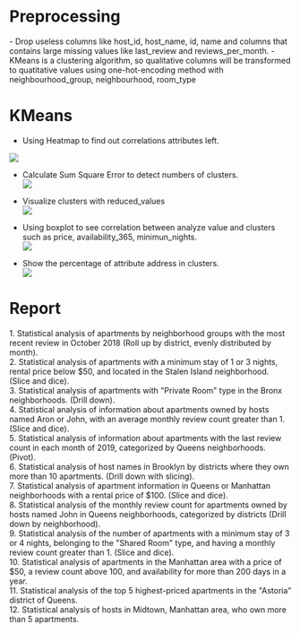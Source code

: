 <h1>Preprocessing</h1>
- Drop useless columns like host_id, host_name, id, name and columns that contains large missing values like last_review and reviews_per_month.
- KMeans is a clustering algorithm, so qualitative columns will be transformed to quatitative values using one-hot-encoding method with neighbourhood_group, neighbourhood, room_type
<h1>KMeans</h1>

- Using Heatmap to find out correlations attributes left.
<img src="https://res.cloudinary.com/dxhsadna0/image/upload/c_pad,b_auto:predominant,fl_preserve_transparency/v1689937130/pictureOfBugs/HeatMapKMean_ue0rep.jpg?_s=public-apps"/>

- Calculate Sum Square Error to detect numbers of clusters.<br/>
<img src="https://res.cloudinary.com/dxhsadna0/image/upload/v1689939548/pictureOfBugs/sum_square_err_zaiwby.png" /><br/>

- Visualize clusters with reduced_values<br/>
<img src="https://res.cloudinary.com/dxhsadna0/image/upload/c_pad,b_auto:predominant,fl_preserve_transparency/v1689939664/pictureOfBugs/visualize_cluster_beoszi.jpg?_s=public-apps" /><br/>

- Using boxplot to see correlation between analyze value and clusters such as price, availability_365, minimun_nights. <br/>
<img 
src="https://res.cloudinary.com/dxhsadna0/image/upload/v1689940053/pictureOfBugs/boxplot_gpirfv.png" /><br/>

- Show the percentage of attribute address in clusters.<br/>
<img
src="https://res.cloudinary.com/dxhsadna0/image/upload/v1689940216/pictureOfBugs/barrchart_kkxgfa.png" /><br/>

<h1>Report</h1>
1. Statistical analysis of apartments by neighborhood groups with the most recent review in October 2018 (Roll up by district, evenly distributed by month).</br>
2. Statistical analysis of apartments with a minimum stay of 1 or 3 nights, rental price below $50, and located in the Stalen Island neighborhood. (Slice and dice).</br>
3. Statistical analysis of apartments with "Private Room" type in the Bronx neighborhoods. (Drill down).</br>
4. Statistical analysis of information about apartments owned by hosts named Aron or John, with an average monthly review count greater than 1. (Slice and dice).</br>
5. Statistical analysis of information about apartments with the last review count in each month of 2019, categorized by Queens neighborhoods. (Pivot).</br>
6. Statistical analysis of host names in Brooklyn by districts where they own more than 10 apartments. (Drill down with slicing).</br>
7. Statistical analysis of apartment information in Queens or Manhattan neighborhoods with a rental price of $100. (Slice and dice).</br>
8. Statistical analysis of the monthly review count for apartments owned by hosts named John in Queens neighborhoods, categorized by districts (Drill down by neighborhood). </br>
9. Statistical analysis of the number of apartments with a minimum stay of 3 or 4 nights, belonging to the "Shared Room" type, and having a monthly review count greater than 1. (Slice and dice).</br> 
10. Statistical analysis of apartments in the Manhattan area with a price of $50, a review count above 100, and availability for more than 200 days in a year.</br>
11. Statistical analysis of the top 5 highest-priced apartments in the "Astoria" district of Queens.</br>
12. Statistical analysis of hosts in Midtown, Manhattan area, who own more than 5 apartments.</br>
